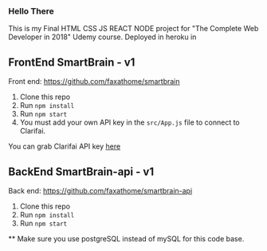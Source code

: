 
### Hello There
This is my Final HTML CSS JS REACT NODE project for "The Complete Web Developer in 2018" Udemy course.
Deployed in heroku in 


## FrontEnd SmartBrain - v1
Front end: https://github.com/faxathome/smartbrain

1. Clone this repo
2. Run `npm install`
3. Run `npm start`
4. You must add your own API key in the `src/App.js` file to connect to Clarifai.

You can grab Clarifai API key [here](https://www.clarifai.com/)

## BackEnd SmartBrain-api - v1

Back end: https://github.com/faxathome/smartbrain-api

1. Clone this repo
2. Run `npm install`
3. Run `npm start`

** Make sure you use postgreSQL instead of mySQL for this code base.